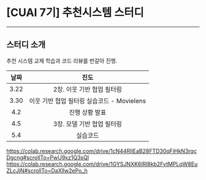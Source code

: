 # [CUAI 7기] 추천시스템 스터디
---

## 스터디 소개
추천 시스템 교재 학습과 코드 리뷰를 번갈아 진행.

|날짜|진도|
|:---:|:---:|
|3.22|2장. 이웃 기반 협업 필터링|
|3.30|이웃 기반 협업 필터링 실습코드 - Movielens| 
|4.2|진행 상황 발표|
|4.5|3장. 모델 기반 협업 필터링|
|5.4|실습코드|

https://colab.research.google.com/drive/1cN44RlIEaB28FTD30qFiHkN3rqcDgcng#scrollTo=PwU9xz1Q3sQl
https://colab.research.google.com/drive/1GYSJNXK6lRl8kb2FvtMPLqW8EuZLcJjN#scrollTo=DaXllw2ePo_h
